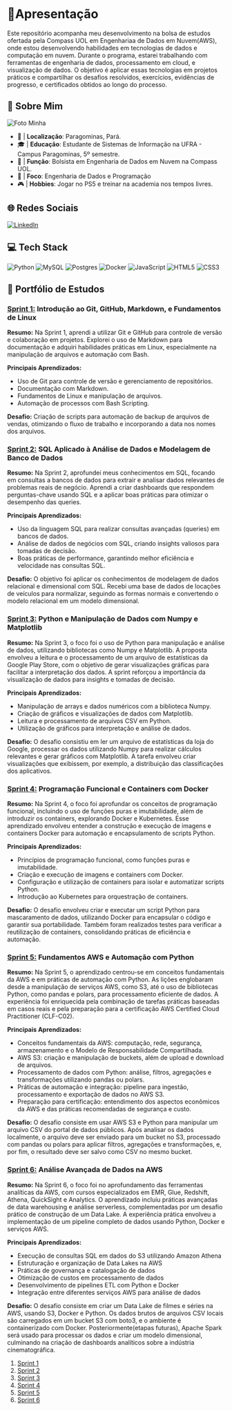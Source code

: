 # 📂Apresentação

Este repositório acompanha meu desenvolvimento na bolsa de estudos ofertada pela Compass UOL em Engenhariaa de Dados em Nuvem(AWS), onde estou desenvolvendo habilidades em tecnologias de dados e computação em nuvem. Durante o programa, estarei trabalhando com ferramentas de engenharia de dados, processamento em cloud, e visualização de dados. O objetivo é aplicar essas tecnologias em projetos práticos e compartilhar os desafios resolvidos, exercícios, evidências de progresso, e certificados obtidos ao longo do processo.

## 💫 Sobre Mim

![Foto Minha](Sprint-1/evidencias/minha-foto.jpeg)

- 📍 | **Localização**: Paragominas, Pará.
- 🎓 | **Educação**: Estudante de Sistemas de Informação na UFRA - Campus Paragominas, 5º semestre.
- 💼 | **Função**: Bolsista em Engenharia de Dados em Nuvem na Compass UOL.
- 🚀 | **Foco**: Engenharia de Dados e Programação
- 🎮 | **Hobbies**: Jogar no PS5 e treinar na academia nos tempos livres.

## 🌐 Redes Sociais

[![LinkedIn](https://img.shields.io/badge/LinkedIn-%230077B5.svg?logo=linkedin&logoColor=white)](https://linkedin.com/in/gabrielpereiraplus/)

## 💻 Tech Stack

![Python](https://img.shields.io/badge/python-3670A0?style=for-the-badge&logo=python&logoColor=ffdd54) ![MySQL](https://img.shields.io/badge/mysql-4479A1.svg?style=for-the-badge&logo=mysql&logoColor=white) ![Postgres](https://img.shields.io/badge/postgres-%23316192.svg?style=for-the-badge&logo=postgresql&logoColor=white) ![Docker](https://img.shields.io/badge/docker-%230db7ed.svg?style=for-the-badge&logo=docker&logoColor=white) ![JavaScript](https://img.shields.io/badge/javascript-%23323330.svg?style=for-the-badge&logo=javascript&logoColor=%23F7DF1E) ![HTML5](https://img.shields.io/badge/html5-%23E34F26.svg?style=for-the-badge&logo=html5&logoColor=white)
![CSS3](https://img.shields.io/badge/css3-%231572B6.svg?style=for-the-badge&logo=css3&logoColor=white)

## 🚀 Portfólio de Estudos

### [Sprint 1:](Sprint-1/README.md) Introdução ao Git, GitHub, Markdown, e Fundamentos de Linux

**Resumo:** Na Sprint 1, aprendi a utilizar Git e GitHub para controle de versão e colaboração em projetos. Explorei o uso de Markdown para documentação e adquiri habilidades práticas em Linux, especialmente na manipulação de arquivos e automação com Bash.

**Principais Aprendizados:**

- Uso de Git para controle de versão e gerenciamento de repositórios.
- Documentação com Markdown.
- Fundamentos de Linux e manipulação de arquivos.
- Automação de processos com Bash Scripting.

**Desafio:** Criação de scripts para automação de backup de arquivos de vendas, otimizando o fluxo de trabalho e incorporando a data nos nomes dos arquivos.

### [Sprint 2:](Sprint-2/README.md) SQL Aplicado à Análise de Dados e Modelagem de Banco de Dados

**Resumo:** Na Sprint 2, aprofundei meus conhecimentos em SQL, focando em consultas a bancos de dados para extrair e analisar dados relevantes de problemas reais de negócio. Aprendi a criar dashboards que respondem perguntas-chave usando SQL e a aplicar boas práticas para otimizar o desempenho das queries.

**Principais Aprendizados:**

- Uso da linguagem SQL para realizar consultas avançadas (queries) em bancos de dados.
- Análise de dados de negócios com SQL, criando insights valiosos para tomadas de decisão.
- Boas práticas de performance, garantindo melhor eficiência e velocidade nas consultas SQL.

**Desafio:** O objetivo foi aplicar os conhecimentos de modelagem de dados relacional e dimensional com SQL. Recebi uma base de dados de locações de veículos para normalizar, seguindo as formas normais e convertendo o modelo relacional em um modelo dimensional.

### [Sprint 3:](Sprint-3/README.md) Python e Manipulação de Dados com Numpy e Matplotlib

**Resumo:** Na Sprint 3, o foco foi o uso de Python para manipulação e análise de dados, utilizando bibliotecas como Numpy e Matplotlib. A proposta envolveu a leitura e o processamento de um arquivo de estatísticas da Google Play Store, com o objetivo de gerar visualizações gráficas para facilitar a interpretação dos dados. A sprint reforçou a importância da visualização de dados para insights e tomadas de decisão.

**Principais Aprendizados:**

- Manipulação de arrays e dados numéricos com a biblioteca Numpy.
- Criação de gráficos e visualizações de dados com Matplotlib.
- Leitura e processamento de arquivos CSV em Python.
- Utilização de gráficos para interpretação e análise de dados.

**Desafio:** O desafio consistiu em ler um arquivo de estatísticas da loja do Google, processar os dados utilizando Numpy para realizar cálculos relevantes e gerar gráficos com Matplotlib. A tarefa envolveu criar visualizações que exibissem, por exemplo, a distribuição das classificações dos aplicativos.

### [Sprint 4:](Sprint-4/README.md)  Programação Funcional e Containers com Docker

**Resumo:** Na Sprint 4, o foco foi aprofundar os conceitos de programação funcional, incluindo o uso de funções puras e imutabilidade, além de introduzir os containers, explorando Docker e Kubernetes. Esse aprendizado envolveu entender a construção e execução de imagens e containers Docker para automação e encapsulamento de scripts Python.

**Principais Aprendizados:**

- Princípios de programação funcional, como funções puras e imutabilidade.
- Criação e execução de imagens e containers com Docker.
- Configuração e utilização de containers para isolar e automatizar scripts Python.
- Introdução ao Kubernetes para orquestração de containers.

**Desafio:** O desafio envolveu criar e executar um script Python para mascaramento de dados, utilizando Docker para encapsular o código e garantir sua portabilidade. Também foram realizados testes para verificar a reutilização de containers, consolidando práticas de eficiência e automação.

### [Sprint 5:](Sprint-5/README.md) Fundamentos AWS e Automação com Python

**Resumo:** Na Sprint 5, o aprendizado centrou-se em conceitos fundamentais da AWS e em práticas de automação com Python. As lições englobaram desde a manipulação de serviços AWS, como S3, até o uso de bibliotecas Python, como pandas e polars, para processamento eficiente de dados. A experiência foi enriquecida pela combinação de tarefas práticas baseadas em casos reais e pela preparação para a certificação AWS Certified Cloud Practitioner (CLF-C02).

**Principais Aprendizados:**

- Conceitos fundamentais da AWS: computação, rede, segurança, armazenamento e o Modelo de Responsabilidade Compartilhada.
- AWS S3: criação e manipulação de buckets, além de upload e download de arquivos.
- Processamento de dados com Python: análise, filtros, agregações e transformações utilizando pandas ou polars.
- Práticas de automação e integração: pipeline para ingestão, processamento e exportação de dados no AWS S3.
- Preparação para certificação: entendimento dos aspectos econômicos da AWS e das práticas recomendadas de segurança e custo.

**Desafio:** O desafio consiste em usar AWS S3 e Python para manipular um arquivo CSV do portal de dados públicos. Após analisar os dados localmente, o arquivo deve ser enviado para um bucket no S3, processado com pandas ou polars para aplicar filtros, agregações e transformações, e, por fim, o resultado deve ser salvo como CSV no mesmo bucket.

### [Sprint 6:](Sprint-6/README.md) Análise Avançada de Dados na AWS

**Resumo:** Na Sprint 6, o foco foi no aprofundamento das ferramentas analíticas da AWS, com cursos especializados em EMR, Glue, Redshift, Athena, QuickSight e Analytics. O aprendizado incluiu práticas avançadas de data warehousing e análise serverless, complementadas por um desafio prático de construção de um Data Lake. A experiência prática envolveu a implementação de um pipeline completo de dados usando Python, Docker e serviços AWS.

**Principais Aprendizados:**

- Execução de consultas SQL em dados do S3 utilizando Amazon Athena
- Estruturação e organização de Data Lakes na AWS
- Práticas de governança e catalogação de dados
- Otimização de custos em processamento de dados
- Desenvolvimento de pipelines ETL com Python e Docker
- Integração entre diferentes serviços AWS para análise de dados

**Desafio:** O desafio consiste em criar um Data Lake de filmes e séries na AWS, usando S3, Docker e Python. Os dados brutos de arquivos CSV locais são carregados em um bucket S3 com boto3, e o ambiente é containerizado com Docker. Posteriormente(etapas futuras), Apache Spark será usado para processar os dados e criar um modelo dimensional, culminando na criação de dashboards analíticos sobre a indústria cinematográfica.

1. [Sprint 1](Sprint-1/README.md)
2. [Sprint 2](Sprint-2/README.md)
3. [Sprint 3](Sprint-3/README.md)
4. [Sprint 4](Sprint-4/README.md)
5. [Sprint 5](Sprint-5/README.md)
6. [Sprint 6](Sprint-6/README.md)
